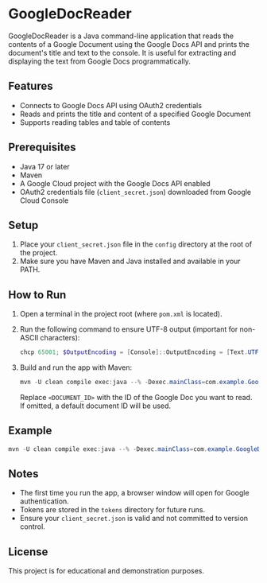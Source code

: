 # GoogleDocReader

GoogleDocReader is a Java command-line application that reads the contents of a Google Document using the Google Docs API and prints the document's title and text to the console. It is useful for extracting and displaying the text from Google Docs programmatically.

## Features
- Connects to Google Docs API using OAuth2 credentials
- Reads and prints the title and content of a specified Google Document
- Supports reading tables and table of contents

## Prerequisites
- Java 17 or later
- Maven
- A Google Cloud project with the Google Docs API enabled
- OAuth2 credentials file (`client_secret.json`) downloaded from Google Cloud Console

## Setup
1. Place your `client_secret.json` file in the `config` directory at the root of the project.
2. Make sure you have Maven and Java installed and available in your PATH.

## How to Run
1. Open a terminal in the project root (where `pom.xml` is located).
2. Run the following command to ensure UTF-8 output (important for non-ASCII characters):

   ```powershell
   chcp 65001; $OutputEncoding = [Console]::OutputEncoding = [Text.UTF8Encoding]::UTF8
   ```

3. Build and run the app with Maven:

   ```powershell
   mvn -U clean compile exec:java --% -Dexec.mainClass=com.example.GoogleDocReader -Dexec.args=<DOCUMENT_ID>
   ```
   Replace `<DOCUMENT_ID>` with the ID of the Google Doc you want to read. If omitted, a default document ID will be used.

## Example
```powershell
mvn -U clean compile exec:java --% -Dexec.mainClass=com.example.GoogleDocReader -Dexec.args=1ABCDEFGHIJKLMNOPQRSTUVWXYZabcdefghijk123456789
```

## Notes
- The first time you run the app, a browser window will open for Google authentication.
- Tokens are stored in the `tokens` directory for future runs.
- Ensure your `client_secret.json` is valid and not committed to version control.

## License
This project is for educational and demonstration purposes.
